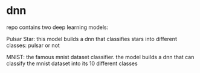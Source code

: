 # dnn

repo contains two deep learning models:

Pulsar Star: this model builds a dnn that classifies stars into different classes: pulsar or not

MNIST: the famous mnist dataset classifier. the model builds a dnn that can classify the mnist dataset into its 10 different
classes

